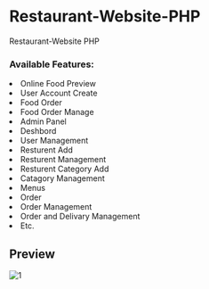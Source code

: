 # Restaurant-Website-PHP

Restaurant-Website PHP

### Available Features:

<li> Online Food Preview
<li> User Account Create
<li> Food Order 
<li> Food Order Manage
<li> Admin Panel
<li> Deshbord
<li> User Management
<li> Resturent Add
<li> Resturent Management
<li> Resturent Category Add
<li> Catagory Management
<li> Menus
<li> Order
<li> Order Management
<li> Order and Delivary Management
<li> Etc.

## Preview

![1](https://github.com/Chaitanyalabhe/Portfolio-Website/assets/138803878/f14b265d-4e26-4ab0-a04c-9b289c6c8787)
